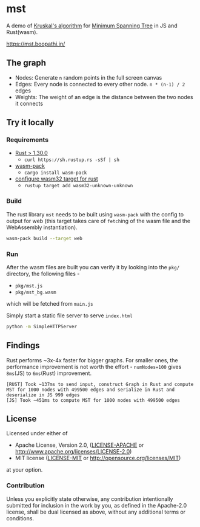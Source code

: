 # mst

A demo of [Kruskal's algorithm](https://en.wikipedia.org/wiki/Kruskal%27s_algorithm) for [Minimum Spanning Tree](https://en.wikipedia.org/wiki/Minimum_spanning_tree) in JS and Rust(wasm).

https://mst.boopathi.in/

## The graph

- Nodes: Generate `n` random points in the full screen canvas
- Edges: Every node is connected to every other node. `n * (n-1) / 2` edges
- Weights: The weight of an edge is the distance between the two nodes it connects

## Try it locally

### Requirements

- [Rust > 1.30.0](https://www.rust-lang.org/tools/install)
  - `curl https://sh.rustup.rs -sSf | sh`
- [wasm-pack](https://github.com/rustwasm/wasm-pack)
  - `cargo install wasm-pack`
- [configure wasm32 target for rust](https://rustwasm.github.io/docs/wasm-pack/prerequisites/non-rustup-setups.html)
  - `rustup target add wasm32-unknown-unknown`

### Build

The rust library `mst` needs to be built using `wasm-pack` with the config to output for web (this target takes care of `fetch`ing of the wasm file and the WebAssembly instantiation).

```sh
wasm-pack build --target web
```

### Run

After the wasm files are built you can verify it by looking into the `pkg/` directory, the following files -

- `pkg/mst.js`
- `pkg/mst_bg.wasm`

which will be fetched from `main.js`

Simply start a static file server to serve `index.html`

```sh
python -m SimpleHTTPServer
```

## Findings

Rust performs ~3x-4x faster for bigger graphs. For smaller ones, the performance improvement is not worth the effort - `numNodes=100` gives `8ms`(JS) to `6ms`(Rust) improvement.

```
[RUST] Took ~137ms to send input, construct Graph in Rust and compute MST for 1000 nodes with 499500 edges and serialize in Rust and deserialize in JS 999 edges
[JS] Took ~451ms to compute MST for 1000 nodes with 499500 edges
```

## License

Licensed under either of

- Apache License, Version 2.0, ([LICENSE-APACHE](LICENSE-APACHE) or http://www.apache.org/licenses/LICENSE-2.0)
- MIT license ([LICENSE-MIT](LICENSE-MIT) or http://opensource.org/licenses/MIT)

at your option.

### Contribution

Unless you explicitly state otherwise, any contribution intentionally submitted for inclusion in the work by you, as defined in the Apache-2.0 license, shall be dual licensed as above, without any additional terms or conditions.
